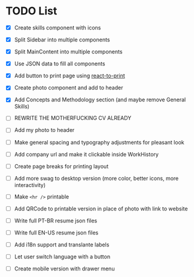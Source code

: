 # TODO List
- [x] Create skills component with icons

- [x] Split Sidebar into multiple components

- [x] Split MainContent into multiple components

- [x] Use JSON data to fill all components

- [x] Add button to print page using [react-to-print](https://www.npmjs.com/package/react-to-print)

- [x] Create photo component and add to header

- [x] Add Concepts and Methodology section (and maybe remove General Skills)

- [ ] REWRITE THE MOTHERFUCKING CV ALREADY

- [ ] Add my photo to header

- [ ] Make general spacing and typography adjustments for pleasant look

- [ ] Add company url and make it clickable inside WorkHistory

- [ ] Create page breaks for printing layout

- [ ] Add more swag to desktop version (more color, better icons, more interactivity)

- [ ] Make `<hr />` printable

- [ ] Add QRCode to printable version in place of photo with link to website

- [ ] Write full PT-BR resume json files

- [ ] Write full EN-US resume json files

- [ ] Add i18n support and translante labels

- [ ] Let user switch language with a button

- [ ] Create mobile version with drawer menu
